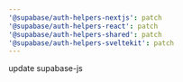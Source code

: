 ```yaml
---
'@supabase/auth-helpers-nextjs': patch
'@supabase/auth-helpers-react': patch
'@supabase/auth-helpers-shared': patch
'@supabase/auth-helpers-sveltekit': patch
---
```


update supabase-js
